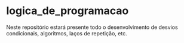 # logica_de_programacao
Neste repositório estará presente todo o desenvolvimento de desvios condicionais, algoritmos, laços de repetição, etc.
